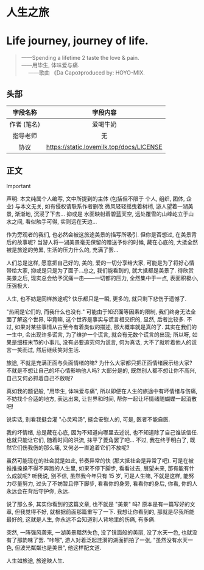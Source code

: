# 人生之旅
# Life journey, journey of life.
> ——Spending a lifetime 2 taste the love & pain. <br>
> ——用毕生, 体味爱与痛. <br>
> &emsp; ——歌曲 《Da Capo》produced by: HOYO-MIX.

## 头部
| 字段名称 | 字段内容 |
| :-: | :-: |
| 作者 (笔名) | 爱喝牛奶 |
| 指导老师 | 无 |
| 协议 | <https://static.lovemilk.top/docs/LICENSE> |

## 正文
> [!Important]
> 声明: 本文纯属个人编写, 文中所提到的主体 (包括但不限于 个人, 组织, 团体, 企业) 与本文无关, 如有侵权请联系作者删改
微风轻轻摇曳着树梢, 游人望着一湖美景, 渐渐地, 沉浸了下去...
抑或是 水面映射着碧蓝天空, 远处覆雪的山峰屹立于山水之间, 看似触手可得, 实则远在天边...

作为旁观者的我们, 也必然会被这旅途美景的描写所吸引. 但你是否想过, 在美景背后的故事呢? 当游人将一湖美景毫无保留的赠送予你的时候, 藏在心底的, 大抵全然被是旅途的劳累, 生活的压力什么的, 充满了罢...

人们总是这样, 愿意把自己好的, 美的, 爱的一切分享给大家, 可能是为了将好心情带给大家, 抑或是只是为了面子...总之, 我们能看到的, 就大抵都是美景了. 待欣赏美景之后, 现实总会给予沉痛一击——一切都的压力, 全然集中于一点, 表面积极小, 压强极大.

人生, 也不妨是同样旅途呢? 快乐都只是一瞬, 更多的, 就只剩下悲伤于遗憾了.

"热闹是它们的, 而我什么也没有." 可能由于知识面等因素的限制, 我们终身无法全面了解这个世界, 毕竟嘛, 这个世界是事实与谎言相交织的, 显然, 后者比较多. 不过, 如果对某些事情从古至今有着类似的描述, 那大概率就是真的了. 其实在我们的一生中, 会出现许多谎言, 为了维护一个谎言, 就会有无数个谎言的出现; 所以呀, 如果是细枝末节的小事儿, 没有必要追究何为谎言, 何为真话, 大不了就听着他人的谎言一笑而过, 然后继续笑对生活.

旅途, 不就是充满正面与负面情绪的嘛? 为什么大家都只把正面情绪展示给大家? 不就是不想让自己的坏心情影响他人吗? 大部分是的, 既然别人都不想让你不高兴, 自己又何必抓着自己不放呢?

真如我的题记般, "用毕生, 体味爱与痛", 所以即便在人生的旅途中有坏情绪与伤痛, 不妨找个合适的地方, 表达出来, 让世界和时间, 帮你一起让坏情绪随蝴蝶一起消散吧!

说实话, 别看我挺会灌 "心灵鸡汤", 挺会安慰人的, 可是, 医者不能自医.

我的坏情绪, 总是藏在心底, 因为不知道向哪里去述说, 也不知道除了自己谁该信任. 也就只能让它们, 随着时间的洪流, 抹平了菱角罢了吧... 不过, 我在终于明白了, 既然它们伤我伤的那么痛, 又何必一直追着它们不放呢?

虽然可能现在的社会就是如此, 节奏异常的快 (那大抵社会是异常了吧). 可是在被推推搡搡不得不奔跑的人生里, 如果不停下脚步, 看看过去, 展望未来, 那有能有什么成就呢? 听我说, 别不信, 虽然我今年只有 15 岁, 可是人生嘛, 不就是这样, 能努力尽量努力, 过头了不妨暂且停下脚步, 看看你的身旁, 看看你的身后, 你看, 你的人永远会在背后守护你, 永远.

说了那么多, 其实你看到的这篇文章, 也不就是 "美景" 吗? 原本是有一篇写好的文章, 但我觉得不好, 就根据前面那篇重写了一下. 我想让你看到的, 那就是尽我所能最好的, 这就是人生, 你永远不会知道别人背地里的伤痛, 有多痛.

突然, 一阵强风袭来, 一湖美景黯然失色, 没了镜面般的美丽, 没了水天一色, 也就没有了那韵味了罢. "咔嚓", 游人对着泛起涟漪的湖面抓拍了一张, "虽然没有水天一色, 但波光粼粼也是美景", 他这样配文道.

人生如旅途, 旅途映人生.
